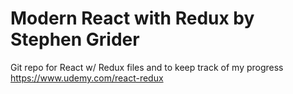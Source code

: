 
# Modern React with Redux by Stephen Grider
Git repo for React w/ Redux files and to keep track of my progress
https://www.udemy.com/react-redux

